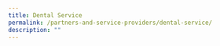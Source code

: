 ```yaml
---
title: Dental Service
permalink: /partners-and-service-providers/dental-service/
description: ""
---
```

